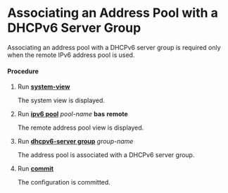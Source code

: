 Associating an Address Pool with a DHCPv6 Server Group
======================================================

Associating an address pool with a DHCPv6 server group
is required only when the remote IPv6 address pool is used.

#### Procedure

1. Run [**system-view**](cmdqueryname=system-view)
   
   
   
   The system view is displayed.
2. Run [**ipv6 pool**](cmdqueryname=ipv6+pool) *pool-name* **bas** **remote**
   
   
   
   The remote address pool view is displayed.
3. Run [**dhcpv6-server group**](cmdqueryname=dhcpv6-server+group) *group-name*
   
   
   
   The address pool is associated with a DHCPv6 server group.
4. Run [**commit**](cmdqueryname=commit)
   
   
   
   The configuration is committed.